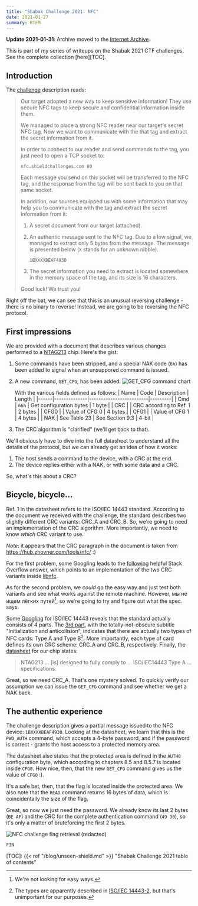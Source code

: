 ```yaml
---
title: "Shabak Challenge 2021: NFC"
date: 2021-01-27
summary: RTFM
---
```


**Update 2021-01-31**: Archive moved to the [Internet Archive][Challenge].

This is part of my series of writeups on the Shabak 2021 CTF challenges.
See the complete collection [here][TOC].

## Introduction

The [challenge][Challenge] description reads:

> Our target adopted a new way to keep sensitive information! They use secure NFC tags
> to keep secure and confidential information inside them.
>
> We managed to place a strong NFC reader near our target's secret NFC tag.
> Now we want to communicate with the that tag and extract the secret information from
> it.
>
> In order to connect to our reader and send commands to the tag, you just need to
> open a TCP socket to:
>
> `nfc.shieldchallenges.com 80`
>
> Each message you send on this socket will be transferred to the NFC tag,
> and the response from the tag will be sent back to you on that same socket.
>
> In addition, our sources equipped us with some information that may help you to
> communicate with the tag and extract the secret information from it:
>
> 1. A secret document from our target (attached).
> 2. An authentic message sent to the NFC tag. Due to a low signal, we managed to
>    extract only 5 bytes from the message. The message is presented below
>    (`X` stands for an unknown nibble).
>
>    `1BXXXXBEAF4930`
>
> 3. The secret information you need to extract is located somewhere in the memory
>    space of the tag, and its size is 16 characters.
>
> Good luck! We trust you!

Right off the bat, we can see that this is an unusual reversing challenge - there is
no binary to reverse! Instead, we are going to be reversing the NFC protocol.

## First impressions

We are provided with a document that describes various changes performed
to a [NTAG213][NTAG213] chip. Here's the gist:

1. Some commands have been stripped, and a special NAK code (`6h`) has been added
   to signal when an unsuppored command is issued.
2. A new command, `GET_CFG`, has been added:
   ![GET_CFG command chart](/img/nfc_get_cfg.png)

   With the various fields defined as follows:
   | Name | Code         | Description             | Length  |
   |------|--------------|-------------------------|---------|
   | Cmd  | `66h`        | Get configuration bytes | 1 byte  |
   | CRC  |              | CRC according to Ref. 1 | 2 bytes |
   | CFG0 |              | Value of CFG 0          | 4 bytes |
   | CFG1 |              | Value of CFG 1          | 4 bytes |
   | NAK  | See Table 23 | See Section 9.3         | 4-bit   |
3. The CRC algorithm is "clarified" (we'll get back to that).

We'll obviously have to dive into the full datasheet to understand all the details
of the protocol, but we can already get an idea of how it works:
1. The host sends a command to the device, with a CRC at the end.
2. The device replies either with a NAK, or with some data and a CRC.

So, what's this about a CRC?

## Bicycle, bicycle...

Ref. 1 in the datasheet refers to the ISO/IEC 14443 standard. According to the document
we received with the challenge, the standard describes two slightly different CRC
variants: CRC_A and CRC_B. So, we're going to need an implementation of the CRC
algorithm. More importantly, we need to know _which_ CRC variant to use.

_Note_: it appears that the CRC paragraph in the document is taken from
https://hub.zhovner.com/tools/nfc/ :)

For the first problem, some Googling leads to the [following][StackOverflow]
helpful Stack Overflow answer, which points to an implementation of the two CRC
variants inside [libnfc][libnfc].

As for the second problem, we _could_ go the easy way and just test both variants
and see what works against the remote machine. However, мы не ищем лёгких путей[^1],
so we're going to try and figure out what the spec. says.

Some [Googling][standard-search] for ISO/IEC 14443 reveals that
the standard actually consists of 4 parts. The [3rd part][ISO-14443-3],
with the totally-not-obscure subtitle "Initialization and anticollision",
indicates that there are actually two types of NFC cards: Type A and Type B[^2].
More importantly, each type of card defines its own CRC scheme: CRC_A and CRC_B,
respectively. Finally, the [datasheet][NTAG213] for our chip states:

> NTAG213 ... [is] designed to fully comply to
> ... ISO/IEC14443 Type A ... specifications.

Great, so we need CRC_A. That's one mystery solved. To quickly verify our assumption
we can issue the `GET_CFG` command and see whether we get a NAK back.

## The authentic experience

The challenge description gives a partial message issued to the NFC device:
`1BXXXXBEAF4930`. Looking at the datasheet, we learn that this is the `PWD_AUTH`
command, which accepts a 4-byte password, and if the password is correct -
grants the host access to a protected memory area.

The datasheet also states that the protected area is defined in the `AUTH0`
configuration byte, which according to chapters 8.5 and 8.5.7 is located inside `CFG0`.
How nice, then, that the new `GET_CFG` command gives us the value of `CFG0` :).

It's a safe bet, then, that the flag is located inside the protected area.
We also note that the `READ` command returns 16 bytes of data, which is coincidentally
the size of the flag.

Great, so now we just need the password. We already know its last 2 bytes (`BE AF`)
and the CRC for the complete authentication command (`49 30`), so it's only a matter
of bruteforcing the first 2 bytes.

![NFC challenge flag retrieval (redacted)](/img/nfc_flag.png)

`FIN`


[TOC]: {{< ref "/blog/unseen-shield.md" >}}
    "Shabak Challenge 2021 table of contents"

[Challenge]: https://archive.org/download/shabak-challenge-2021/shabak-challenge-2021.zip/
    "NFC challenge files"

[NTAG213]: https://www.nxp.com/docs/en/data-sheet/NTAG213_215_216.pdf
    "NTAG213 datasheet"

[StackOverflow]: https://stackoverflow.com/a/48705557/851560
    "ISO/IEC 14443a CRC Calcuation - Stack Overflow"

[libnfc]: https://github.com/nfc-tools/libnfc/blob/bf31594410e18b7761d5536d692ea6762871e833/libnfc/iso14443-subr.c
    "libnfc CRC calculation"

[standard-search]: https://duckduckgo.com/?q=ISO%2FIEC+14443+download
    "DuckDuckGo search for the ISO/IEC 14443 standard"

[ISO-14443-2]: http://emutag.com/iso/14443-2.pdf
    "ISO/IEC 14443-2 Radio frequency power and signal interface"

[ISO-14443-3]: http://emutag.com/iso/14443-3.pdf
    "ISO/IEC 14443-3 Initialization and anticollision"

[^1]: We're not looking for easy ways.

[^2]: The types are apparently described in [ISO/IEC 14443-2][ISO-14443-2],
      but that's unimportant for our purposes.
